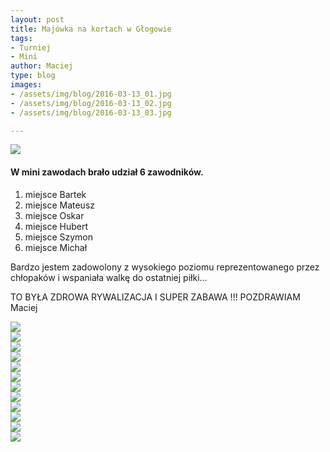 ```yaml
---
layout: post
title: Majówka na kortach w Głogowie
tags:
- Turniej
- Mini
author: Maciej
type: blog
images:
- /assets/img/blog/2016-03-13_01.jpg
- /assets/img/blog/2016-03-13_02.jpg
- /assets/img/blog/2016-03-13_03.jpg

---
```


<div class="image">
  <img src="/assets/img/blog/2016-05-01_01.jpg" />
</div>

#### W mini zawodach brało udział 6 zawodników.

1. miejsce Bartek
2. miejsce Mateusz 
3. miejsce Oskar 
4. miejsce Hubert
5. miejsce Szymon 
6. miejsce Michał

Bardzo jestem zadowolony z wysokiego poziomu reprezentowanego przez chłopaków i wspaniała walkę do ostatniej piłki... 

TO BYŁA ZDROWA RYWALIZACJA I SUPER ZABAWA !!! POZDRAWIAM Maciej


<div class="image">
  <img src="/assets/img/blog/2016-05-01_03.jpg" />
</div>

<div class="image">
  <img src="/assets/img/blog/2016-05-01_05.jpg" />
</div>

<div class="image">
  <img src="/assets/img/blog/2016-05-01_04.jpg" />
</div>

<div class="image">
  <img src="/assets/img/blog/2016-05-01_02.jpg" />
</div>


<div class="image">
  <img src="/assets/img/blog/2016-05-01_06.jpg" />
</div>

<div class="image">
  <img src="/assets/img/blog/2016-05-01_07.jpg" />
</div>

<div class="image">
  <img src="/assets/img/blog/2016-05-01_08.jpg" />
</div>

<div class="image">
  <img src="/assets/img/blog/2016-05-01_09.jpg" />
</div>

<div class="image">
  <img src="/assets/img/blog/2016-05-01_10.jpg" />
</div>

<div class="image">
  <img src="/assets/img/blog/2016-05-01_11.jpg" />
</div>

<div class="image">
  <img src="/assets/img/blog/2016-05-01_12.jpg" />
</div>

<div class="image">
  <img src="/assets/img/blog/2016-05-01_13.jpg" />
</div>
